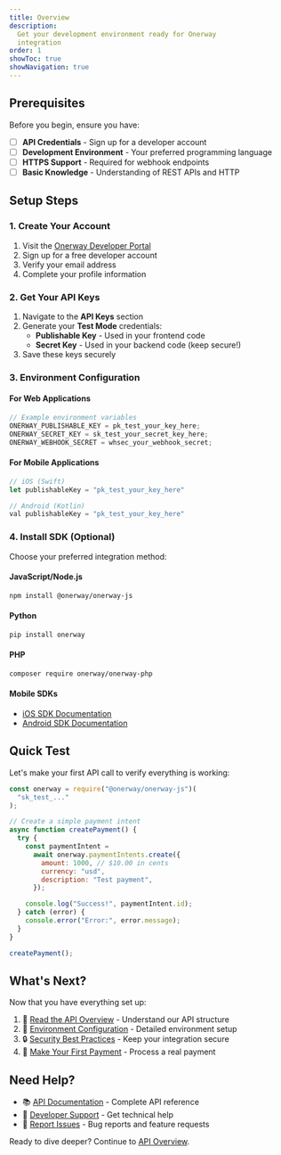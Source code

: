 ```yaml
---
title: Overview
description:
  Get your development environment ready for Onerway
  integration
order: 1
showToc: true
showNavigation: true
---
```


## Prerequisites

Before you begin, ensure you have:

- [ ] **API Credentials** - Sign up for a developer account
- [ ] **Development Environment** - Your preferred
      programming language
- [ ] **HTTPS Support** - Required for webhook endpoints
- [ ] **Basic Knowledge** - Understanding of REST APIs and
      HTTP

## Setup Steps

### 1. Create Your Account

1. Visit the
   [Onerway Developer Portal](https://developers.onerway.com)
2. Sign up for a free developer account
3. Verify your email address
4. Complete your profile information

### 2. Get Your API Keys

1. Navigate to the **API Keys** section
2. Generate your **Test Mode** credentials:
   - **Publishable Key** - Used in your frontend code
   - **Secret Key** - Used in your backend code (keep
     secure!)
3. Save these keys securely

### 3. Environment Configuration

#### For Web Applications

```javascript
// Example environment variables
ONERWAY_PUBLISHABLE_KEY = pk_test_your_key_here;
ONERWAY_SECRET_KEY = sk_test_your_secret_key_here;
ONERWAY_WEBHOOK_SECRET = whsec_your_webhook_secret;
```

#### For Mobile Applications

```javascript
// iOS (Swift)
let publishableKey = "pk_test_your_key_here"

// Android (Kotlin)
val publishableKey = "pk_test_your_key_here"
```

### 4. Install SDK (Optional)

Choose your preferred integration method:

#### JavaScript/Node.js

```bash
npm install @onerway/onerway-js
```

#### Python

```bash
pip install onerway
```

#### PHP

```bash
composer require onerway/onerway-php
```

#### Mobile SDKs

- [iOS SDK Documentation](../../.../mock/payments/mobile/ios)
- [Android SDK Documentation](../../../mock/payments/mobile/ios)

## Quick Test

Let's make your first API call to verify everything is
working:

```javascript
const onerway = require("@onerway/onerway-js")(
  "sk_test_..."
);

// Create a simple payment intent
async function createPayment() {
  try {
    const paymentIntent =
      await onerway.paymentIntents.create({
        amount: 1000, // $10.00 in cents
        currency: "usd",
        description: "Test payment",
      });

    console.log("Success!", paymentIntent.id);
  } catch (error) {
    console.error("Error:", error.message);
  }
}

createPayment();
```

## What's Next?

Now that you have everything set up:

1. 📖 [Read the API Overview](./api-overview) - Understand
   our API structure
2. 🔧 [Environment Configuration](./mock/environment-config) -
   Detailed environment setup
3. 🔒 [Security Best Practices](./mock/security) - Keep your
   integration secure
4. 🚀 [Make Your First Payment](./mock/first-payment) - Process a
   real payment

## Need Help?

- 📚 [API Documentation](../../../payments/) - Complete API
  reference
- 💬 [Developer Support](mailto:dev-support@onerway.com) -
  Get technical help
- 🐛 [Report Issues](https://github.com/onerway/issues) -
  Bug reports and feature requests

Ready to dive deeper? Continue to
[API Overview](./api-overview).
